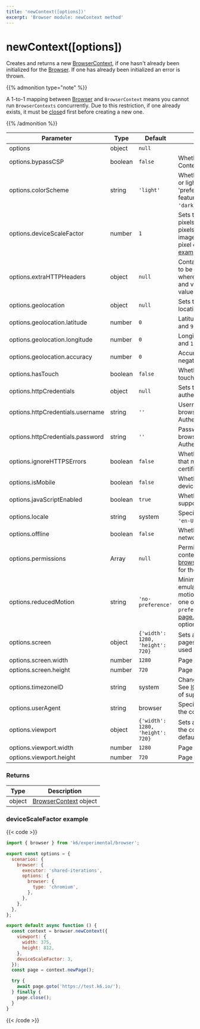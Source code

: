 ```yaml
---
title: 'newContext([options])'
excerpt: 'Browser module: newContext method'
---
```


# newContext([options])

Creates and returns a new [BrowserContext](/javascript-api/k6-experimental/browser/browsercontext/), if one hasn't already been initialized for the [Browser](/javascript-api/k6-experimental/browser). If one has already been initialized an error is thrown.

{{% admonition type="note" %}}

A 1-to-1 mapping between [Browser](/javascript-api/k6-experimental/browser) and `BrowserContext` means you cannot run `BrowserContexts` concurrently. Due to this restriction, if one already exists, it must be [close](/javascript-api/k6-experimental/browser/browsercontext/close)d first before creating a new one.

 {{% /admonition %}}

<TableWithNestedRows>

| Parameter                                   | Type    | Default                          | Description                                                                                                                                                                                                                                      |
| ------------------------------------------- | ------- | -------------------------------- | ------------------------------------------------------------------------------------------------------------------------------------------------------------------------------------------------------------------------------------------------ |
| options                                     | object  | `null`                           |                                                                                                                                                                                                                                                  |
| options.bypassCSP                           | boolean | `false`                          | Whether to bypass a page's Content-Security-Policy.                                                                                                                                                                                              |
| options.colorScheme                         | string  | `'light'`                        | Whether to display a page in dark or light mode by emulating the 'prefers-colors-scheme' media feature. It can be one of `'light'`, `'dark'`, `'no-preference'`.                                                                                 |
| options.deviceScaleFactor <BWIPT id="433"/> | number  | `1`                              | Sets the resolution ratio in physical pixels to the resolution in CSS pixels i.e. if set higher than `1`, then images will look sharper on high pixel density screens. See an [example](#devicescalefactor-example) below.                       |
| options.extraHTTPHeaders                    | object  | `null`                           | Contains additional HTTP headers to be sent with every request, where the keys are HTTP headers and values are HTTP header values.                                                                                                               |
| options.geolocation <BWIPT id="435"/>       | object  | `null`                           | Sets the user's geographical location.                                                                                                                                                                                                           |
| options.geolocation.latitude                | number  | `0`                              | Latitude should be between `-90` and `90`.                                                                                                                                                                                                       |
| options.geolocation.longitude               | number  | `0`                              | Longitude should be between `-180` and `180`.                                                                                                                                                                                                    |
| options.geolocation.accuracy                | number  | `0`                              | Accuracy should only be a non-negative number. Defaults to `0`.                                                                                                                                                                                  |
| options.hasTouch <BWIPT id="436"/>          | boolean | `false`                          | Whether to simulate a device with touch events.                                                                                                                                                                                                  |
| options.httpCredentials                     | object  | `null`                           | Sets the credentials for HTTP authentication using Basic Auth.                                                                                                                                                                                   |
| options.httpCredentials.username            | string  | `''`                             | Username to pass to the web browser for Basic HTTP Authentication.                                                                                                                                                                               |
| options.httpCredentials.password            | string  | `''`                             | Password to pass to the web browser for Basic HTTP Authentication.                                                                                                                                                                               |
| options.ignoreHTTPSErrors                   | boolean | `false`                          | Whether to ignore HTTPS errors that may be caused by invalid certificates.                                                                                                                                                                       |
| options.isMobile                            | boolean | `false`                          | Whether to simulate a mobile device.                                                                                                                                                                                                             |
| options.javaScriptEnabled                   | boolean | `true`                           | Whether to activate JavaScript support for the context.                                                                                                                                                                                          |
| options.locale                              | string  | system                           | Specifies the user's locale, such as `'en-US'`, `'tr-TR'`, etc.                                                                                                                                                                                  |
| options.offline                             | boolean | `false`                          | Whether to emulate an offline network.                                                                                                                                                                                                           |
| options.permissions                         | Array   | `null`                           | Permissions to grant for the context's pages. See [browserContext.grantPermissions()](/javascript-api/k6-experimental/browser/browsercontext/#browsercontext-grantpermissions-permissions-options) for the options.                              |
| options.reducedMotion                       | string  | `'no-preference'`                | Minimizes the amount of motion by emulating the 'prefers-reduced-motion' media feature. It can be one of `'reduce'` and `'no-preference'`. See [page.emulateMedia()](/javascript-api/k6-experimental/browser/page/emulatemedia) for the options. |
| options.screen                              | object  | `{'width': 1280, 'height': 720}` | Sets a window screen size for all pages in the context. It can only be used when the viewport is set.                                                                                                                                            |
| options.screen.width                        | number  | `1280`                           | Page width in pixels.                                                                                                                                                                                                                            |
| options.screen.height                       | number  | `720`                            | Page height in pixels.                                                                                                                                                                                                                           |
| options.timezoneID                          | string  | system                           | Changes the context's timezone. See [ICU's metaZones.txt](https://cs.chromium.org/chromium/src/third_party/icu/source/data/misc/metaZones.txt?rcl=faee8bc70570192d82d2978a71e2a615788597d1) for a list of supported timezone IDs.                |
| options.userAgent                           | string  | browser                          | Specifies the user agent to use in the context.                                                                                                                                                                                                  |
| options.viewport                            | object  | `{'width': 1280, 'height': 720}` | Sets a viewport size for all pages in the context. `null` disables the default viewport.                                                                                                                                                         |
| options.viewport.width                      | number  | `1280`                           | Page width in pixels.                                                                                                                                                                                                                            |
| options.viewport.height                     | number  | `720`                            | Page height in pixels.                                                                                                                                                                                                                           |

</TableWithNestedRows>

### Returns

| Type   | Description                                                                      |
| ------ | -------------------------------------------------------------------------------- |
| object | [BrowserContext](/javascript-api/k6-experimental/browser/browsercontext/) object |

### deviceScaleFactor example

{{< code >}}

```javascript
import { browser } from 'k6/experimental/browser';

export const options = {
  scenarios: {
    browser: {
      executor: 'shared-iterations',
      options: {
        browser: {
          type: 'chromium',
        },
      },
    },
  },
};

export default async function () {
  const context = browser.newContext({
    viewport: {
      width: 375,
      height: 812,
    },
    deviceScaleFactor: 3,
  });
  const page = context.newPage();

  try {
    await page.goto('https://test.k6.io/');
  } finally {
    page.close();
  }
}
```

{{< /code >}}
